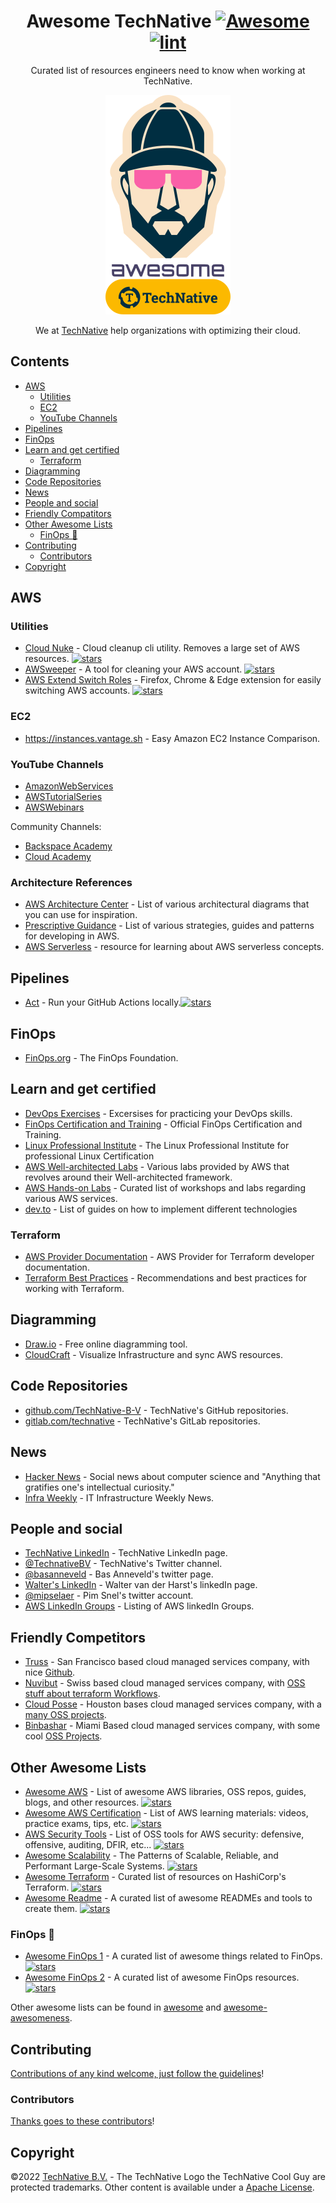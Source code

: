 <div align="center">

<!-- title -->

<!--lint ignore no-dead-urls-->

# Awesome TechNative [![Awesome](https://awesome.re/badge.svg)](https://awesome.re) [![lint](https://github.com/TechNative-B-V/awesome-technative/actions/workflows/lint.yaml/badge.svg)](https://github.com/TechNative-B-V/awesome-technative/actions/workflows/lint.yaml)

<!-- subtitle -->

Curated list of resources engineers need to know when working at TechNative.

<!-- image -->

<a href="https://technative.nl" target="_blank" rel="noopener noreferrer">
  <img src="awesome-technative.png" />
</a>

<!-- description -->

We at [TechNative](https://technative.nl) help organizations with optimizing their cloud.

</div>

<!-- TOC -->

## Contents

* [AWS](#aws)
   * [Utilities](#utilities)
   * [EC2](#ec2)
   * [YouTube Channels](#youtube-channels)
* [Pipelines](#pipelines)
* [FinOps](#finops)
* [Learn and get certified](#learn-and-get-certified)
   * [Terraform](#terraform)
* [Diagramming](#diagramming)
* [Code Repositories](#code-repositories)
* [News](#news)
* [People and social](#people-and-social)
* [Friendly Compatitors](#friendly-compatitors)
* [Other Awesome Lists](#other-awesome-lists)
   * [FinOps <g-emoji class="g-emoji" alias="thinking" fallback-src="https://github.githubassets.com/images/icons/emoji/unicode/1f914.png">🤔</g-emoji>](#finops-)
* [Contributing](#contributing)
   * [Contributors](#contributors)
* [Copyright](#copyright)

<!-- CONTENT -->

## AWS

### Utilities

- [Cloud Nuke](https://github.com/gruntwork-io/cloud-nuke) - Cloud cleanup cli utility. Removes a large set of AWS resources. [![stars](https://badgen.net/github/stars/gruntwork-io/cloud-nuke)](https://badgen.net/github/stars/gruntwork-io/cloud-nuke)
- [AWSweeper](https://github.com/jckuester/awsweeper) - A tool for cleaning your AWS account. [![stars](https://badgen.net/github/stars/jckuester/awsweeper)](https://badgen.net/github/stars/jckuester/awsweeper)
- [AWS Extend Switch Roles](https://github.com/tilfinltd/aws-extend-switch-roles) - Firefox, Chrome & Edge extension for easily switching AWS accounts. [![stars](https://badgen.net/github/stars/tilfinltd/aws-extend-switch-roles)](https://badgen.net/github/stars/tilfinltd/aws-extend-switch-roles)

### EC2

- https://instances.vantage.sh - Easy Amazon EC2 Instance Comparison.

### YouTube Channels

- [AmazonWebServices](https://www.youtube.com/user/AmazonWebServices)
- [AWSTutorialSeries](https://www.youtube.com/user/awstutorialseries)
- [AWSWebinars](https://www.youtube.com/user/AWSwebinars)

Community Channels:

- [Backspace Academy](https://www.youtube.com/channel/UCav3fsasRc5VOqvZiT5avgw)
- [Cloud Academy](https://www.youtube.com/channel/UCeRY0LppLWdxWAymRANTb0g/videos)

### Architecture References

- [AWS Architecture Center](https://aws.amazon.com/architecture) - List of various architectural diagrams that you can use for inspiration.
- [Prescriptive Guidance](https://aws.amazon.com/prescriptive-guidance) - List of various strategies, guides and patterns for developing in AWS.
- [AWS Serverless](https://serverlessland.com/) - resource for learning about AWS serverless concepts.

## Pipelines

- [Act](https://github.com/nektos/act) - Run your GitHub Actions locally.[![stars](https://badgen.net/github/stars/nektos/act)](https://badgen.net/github/stars/nektos/act)

## FinOps

- [FinOps.org](https://www.finops.org) - The FinOps Foundation.

## Learn and get certified

- [DevOps Exercises](https://github.com/bregman-arie/devops-exercises) - Excersises for practicing your DevOps skills.
- [FinOps Certification and Training](https://learn.finops.org) - Official FinOps Certification and Training.
- [Linux Professional Institute](https://www.lpi.org) - The Linux Professional Institute for professional Linux Certification
- [AWS Well-architected Labs](https://wellarchitectedlabs.com) - Various labs provided by AWS that revolves around their Well-architected framework.
- [AWS Hands-on Labs](https://aws-dojo.com) - Curated list of workshops and labs regarding various AWS services.
- [dev.to](https://dev.to/) - List of guides on how to implement different technologies

### Terraform

- [AWS Provider Documentation](https://registry.terraform.io/providers/hashicorp/aws/latest/docs) - AWS Provider for Terraform developer documentation.
- [Terraform Best Practices](https://www.terraform-best-practices.com/) - Recommendations and best practices for working with Terraform.

## Diagramming

- [Draw.io](https://draw.io) - Free online diagramming tool.
- [CloudCraft](https://cloudcraft.co) - Visualize Infrastructure and sync AWS resources.

## Code Repositories

- [github.com/TechNative-B-V](https://github.com/TechNative-B-V) - TechNative's GitHub repositories.
- [gitlab.com/technative](https://gitlab.com/technative) - TechNative's GitLab repositories.

## News

- [Hacker News](https://news.ycombinator.com) - Social news about computer science and "Anything that gratifies one's intellectual curiosity."
- [Infra Weekly](https://infraweekly.substack.com) - IT Infrastructure Weekly News.

## People and social

<!-- list people worth following on social sites (Twitter, LinkedIn, GitHub, YouTube etc.) -->

- [TechNative LinkedIn](https://www.linkedin.com/company/technative-bv) - TechNative LinkedIn page.
- [@TechnativeBV](https://twitter.com/TechnativeBV) - TechNative's Twitter channel.
- [@basanneveld](https://twitter.com/basanneveld) - Bas Anneveld's twitter page.
- [Walter's LinkedIn](https://www.linkedin.com/in/walterlinkedin/) - Walter van der Harst's linkedIn page.
- [@mipselaer](https://twitter.com/mipselaer) - Pim Snel's twitter account.
- [AWS LinkedIn Groups](https://github.com/donnemartin/awesome-aws#linkedin-groups) - Listing of AWS linkedIn Groups.

## Friendly Competitors

- [Truss](https://truss.works) -  San Francisco based cloud managed services company, with nice [Github](https://github.com/trussworks).
- [Nuvibut](https://nuvibit.com) - Swiss based cloud managed services company, with [OSS stuff about terraform Workflows](https://github.com/postch/github-terraform-workflows).
- [Cloud Posse](https://cloudposse.com) - Houston bases cloud managed services company, with a [many OSS projects](https://github.com/cloudposse).
- [Binbashar](https://www.binbash.com.ar) - Miami Based cloud managed services company, with some cool [OSS Projects](https://github.com/binbashar).

## Other Awesome Lists

- [Awesome AWS](https://github.com/donnemartin/awesome-aws) - List of awesome AWS libraries, OSS repos, guides, blogs, and other resources. [![stars](https://badgen.net/github/stars/donnemartin/awesome-aws)](https://badgen.net/github/stars/donnemartin/awesome-aws)
- [Awesome AWS Certification](https://github.com/ptcodes/awesome-aws-certifications) - List of AWS learning materials: videos, practice exams, tips, etc. [![stars](https://badgen.net/github/stars/ptcodes/awesome-aws-certifications)](https://badgen.net/github/stars/ptcodes/awesome-aws-certifications)
- [AWS Security Tools](https://github.com/toniblyx/my-arsenal-of-aws-security-tools) - List of OSS tools for AWS security: defensive, offensive, auditing, DFIR, etc... [![stars](https://badgen.net/github/stars/toniblyx/my-arsenal-of-aws-security-tools)](https://badgen.net/github/stars/toniblyx/my-arsenal-of-aws-security-tools)
- [Awesome Scalability](https://github.com/binhnguyennus/awesome-scalability) - The Patterns of Scalable, Reliable, and Performant Large-Scale Systems. [![stars](https://badgen.net/github/stars/binhnguyennus/awesome-scalability)](https://badgen.net/github/stars/binhnguyennus/awesome-scalability)
- [Awesome Terraform](https://github.com/shuaibiyy/awesome-terraform) - Curated list of resources on HashiCorp's Terraform. [![stars](https://badgen.net/github/stars/shuaibiyy/awesome-terraform)](https://badgen.net/github/stars/shuaibiyy/awesome-terraform)
- [Awesome Readme](https://github.com/matiassingers/awesome-readme) -  A curated list of awesome READMEs and tools to create them. [![stars](https://badgen.net/github/stars/matiassingers/awesome-readme)](https://badgen.net/github/stars/matiassingers/awesome-readme)


### FinOps 🤔

- [Awesome FinOps 1](https://github.com/cloudfinops/awesome-finops) - A curated list of awesome things related to FinOps. [![stars](https://badgen.net/github/stars/cloudfinops/awesome-finops)](https://badgen.net/github/stars/cloudfinops/awesome-finops)
- [Awesome FinOps 2](https://github.com/jmfontaine/awesome-finops) - A curated list of awesome FinOps resources. [![stars](https://badgen.net/github/stars/jmfontaine/awesome-finops)](https://badgen.net/github/stars/jmfontaine/awesome-finops)

Other awesome lists can be found in [awesome](https://github.com/sindresorhus/awesome) and [awesome-awesomeness](https://github.com/bayandin/awesome-awesomeness).

## Contributing

[Contributions of any kind welcome, just follow the guidelines](contributing.md)!

### Contributors

[Thanks goes to these contributors](https://github.com/TechNative-B-V/awesome-technative/graphs/contributors)!

## Copyright

©2022 [TechNative B.V.](https://technative.nl) - The TechNative Logo the TechNative Cool Guy are protected trademarks. Other content is available under a [Apache License](./license).
